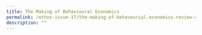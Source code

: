 ```yaml
---
title: The Making of Behavioural Economics
permalink: /ethos-issue-17/the-making-of-behavourial-economics-review-of-misbehaving-by-richard-thaler/
description: ""
---
```

